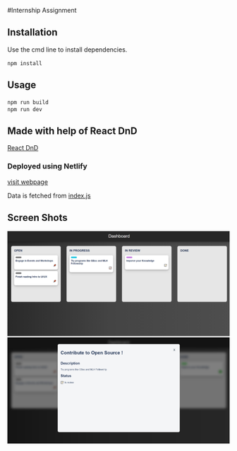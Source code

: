 #Internship Assignment


## Installation

Use the cmd line to install dependencies. 

```
npm install
```

## Usage

```
npm run build
npm run dev
```
## Made with help of React DnD
[React DnD](https://react-dnd.github.io/react-dnd/about)

### Deployed using Netlify
[visit webpage](https://assignmentrello.netlify.app/)

Data is fetched from [index.js](https://github.com/Devansh252/AssignTrello/blob/main/client/src/data/index.js)

## Screen Shots
![](https://raw.githubusercontent.com/Devansh252/AssignTrello/main/ss/s1.PNG)
![](https://raw.githubusercontent.com/Devansh252/AssignTrello/main/ss/s2.PNG)
